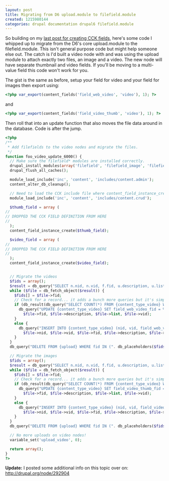 ```yaml
---
layout: post
title: Migrating from D6 upload.module to filefield.module
created: 1215980144
categories: drupal documentation drupal6 filefield.module
---
```

So building on my [last post for creating CCK fields](/node/118), here's some
code I whipped up to migrate from the D6's core upload.module to the
filefield.module. This isn't general purpose code but might help someone else
out. The catch is I'd built a video node with and was using the upload module
to attach exactly two files, an image and a video. The new node will have
separate thumbnail and video fields. If you'll be moving to a multi-value field
this code won't work for you.

The gist is the same as before, setup your field for video and your field for
images then export using:

``` php
<?php var_export(content_fields('field_web_video', 'video'), 1); ?>
```

and

``` php
<?php var_export(content_fields('field_video_thumb', 'video'), 1); ?>
```

Then roll that into an update function that also moves the file data around in
the database. Code is after the jump.


``` php
<?php
/**
 * Add filefields to the video nodes and migrate the files.
 */
function foo_video_update_6000() {
  // Make sure the filefield* modules are installed correctly.
  drupal_install_modules(array('filefield', 'filefield_image', 'filefield_imagecache'));
  drupal_flush_all_caches();

  module_load_include('inc', 'content', 'includes/content.admin');
  content_alter_db_cleanup();

  // Need to load the CCK include file where content_field_instance_create() is defined.
  module_load_include('inc', 'content', 'includes/content.crud');

  $thumb_field = array (
//
// DROPPED THE CCK FIELD DEFINITION FROM HERE
//
  );
  content_field_instance_create($thumb_field);

  $video_field = array (
//
// DROPPED THE CCK FIELD DEFINITION FROM HERE
//
  );
  content_field_instance_create($video_field);


  // Migrate the videos
  $fids = array();
  $result = db_query("SELECT n.nid, n.vid, f.fid, u.description, u.list FROM {files} f INNER JOIN {upload} u ON f.fid = u.fid INNER JOIN {node} n ON u.vid = n.vid WHERE n.type = 'video' AND filemime LIKE 'video/%'");
  while ($file = db_fetch_object($result)) {
    $fids[] = $file->fid;
    // Check for a record... it adds a bunch more queries but it's simple and we only run this once.
    if (db_result(db_query("SELECT COUNT(*) FROM {content_type_video} WHERE vid = %d", $file->vid))) {
      db_query("UPDATE {content_type_video} SET field_web_video_fid = %d, field_web_video_description = '%s', field_web_video_list = %d WHERE vid = %d",
        $file->fid, $file->description, $file->list, $file->vid);
    }
    else {
      db_query("INSERT INTO {content_type_video} (nid, vid, field_web_video_fid, field_web_video_description, field_web_video_list) VALUES (%d, %d, %d, '%s', %d)",
        $file->nid, $file->vid, $file->fid, $file->description, $file->list);
    }
  }
  db_query("DELETE FROM {upload} WHERE fid IN (". db_placeholders($fids, 'int') .")", $fids);

  // Migrate the images
  $fids = array();
  $result = db_query("SELECT n.nid, n.vid, f.fid, u.description, u.list FROM {files} f INNER JOIN {upload} u ON f.fid = u.fid INNER JOIN {node} n ON u.vid = n.vid WHERE n.type = 'video' AND filemime LIKE 'image/%'");
  while ($file = db_fetch_object($result)) {
    $fids[] = $file->fid;
    // Check for a record... it adds a bunch more queries but it's simple and we only run this once.
    if (db_result(db_query("SELECT COUNT(*) FROM {content_type_video} WHERE vid = %d", $file->vid))) {
      db_query("UPDATE {content_type_video} SET field_video_thumb_fid = %d, field_video_thumb_description = '%s', field_video_thumb_list = %d WHERE vid = %d",
        $file->fid, $file->description, $file->list, $file->vid);
    }
    else {
      db_query("INSERT INTO {content_type_video} (nid, vid, field_video_thumb_fid, field_video_thumb_description, field_video_thumb_list) VALUES (%d, %d, %d, '%s', %d)",
        $file->nid, $file->vid, $file->fid, $file->description, $file->list);
    }
  }
  db_query("DELETE FROM {upload} WHERE fid IN (". db_placeholders($fids, 'int') .")", $fids);

  // No more uploads on video nodes!
  variable_set('upload_video', 0);

  return array();
}
?>
```

**Update:** I posted some additional info on this topic over on: http://drupal.org/node/292904
